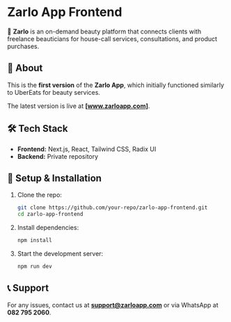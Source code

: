 # Zarlo App Frontend  

🚀 **Zarlo** is an on-demand beauty platform that connects clients with freelance beauticians for house-call services, consultations, and product purchases.  

## 📌 About  

This is the **first version** of the **Zarlo App**, which initially functioned similarly to UberEats for beauty services.  

The latest version is live at **[www.zarloapp.com]**.  

## 🛠 Tech Stack  

- **Frontend:** Next.js, React, Tailwind CSS, Radix UI  
- **Backend:** Private repository  

## 📂 Setup & Installation  

1. Clone the repo:  
   ```bash
   git clone https://github.com/your-repo/zarlo-app-frontend.git
   cd zarlo-app-frontend
   ```
2. Install dependencies:  
   ```bash
   npm install
   ```
3. Start the development server:  
   ```bash
   npm run dev
   ```

## 📞 Support  

For any issues, contact us at **support@zarloapp.com** or via WhatsApp at **082 795 2060**.  
